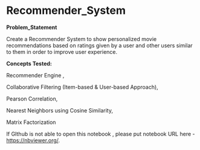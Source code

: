 # Recommender_System

**Problem_Statement**

Create a Recommender System to show personalized movie recommendations based on ratings given by a user and other users similar to them in order to improve user experience.

**Concepts Tested:**

Recommender Engine ,  

Collaborative Filtering (Item-based & User-based Approach),  

Pearson Correlation,  

Nearest Neighbors using Cosine Similarity,  

Matrix Factorization


If GIthub is not able to open this notebook , please put notebook URL here -https://nbviewer.org/. 
